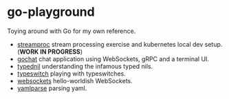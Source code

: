 # go-playground

Toying around with Go for my own reference.

- [streamproc](./streamproc) stream processing exercise and kubernetes local dev setup. (**WORK IN PROGRESS**)
- [gochat](./gochat) chat application using WebSockets, gRPC and a terminal UI.
- [typednil](./typednil) understanding the infamous typed nils.
- [typeswitch](./typeswitch) playing with typeswitches.
- [websockets](./websockets) hello-worldish WebSockets.
- [yamlparse](./yamlparse) parsing yaml.

